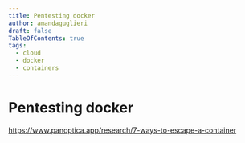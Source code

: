 ```yaml
---
title: Pentesting docker
author: amandaguglieri
draft: false
TableOfContents: true
tags:
  - cloud
  - docker
  - containers
---
```


# Pentesting docker 



https://www.panoptica.app/research/7-ways-to-escape-a-container